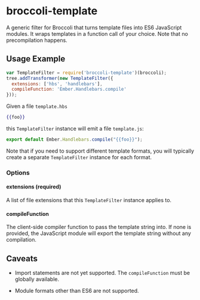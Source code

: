 # broccoli-template

A generic filter for Broccoli that turns template files into ES6
JavaScript modules. It wraps templates in a function call of your choice. Note
that no precompilation happens.

## Usage Example

```js
var TemplateFilter = require('broccoli-template')(broccoli);
tree.addTransformer(new TemplateFilter({
  extensions: ['hbs', 'handlebars'],
  compileFunction: 'Ember.Handlebars.compile'
}));
```

Given a file `template.hbs`

```handlebars
{{foo}}
```

this `TemplateFilter` instance will emit a file `template.js`:

```js
export default Ember.Handlebars.compile("{{foo}}");
```

Note that if you need to support different template formats, you will
typically create a separate `TemplateFilter` instance for each format.

### Options

#### extensions (required)

A list of file extensions that this `TemplateFilter` instance applies to.

#### compileFunction

The client-side compiler function to pass the template string into. If none is
provided, the JavaScript module will export the template string without any
compilation.

## Caveats

* Import statements are not yet supported. The `compileFunction` must be
  globally available.

* Module formats other than ES6 are not supported.
